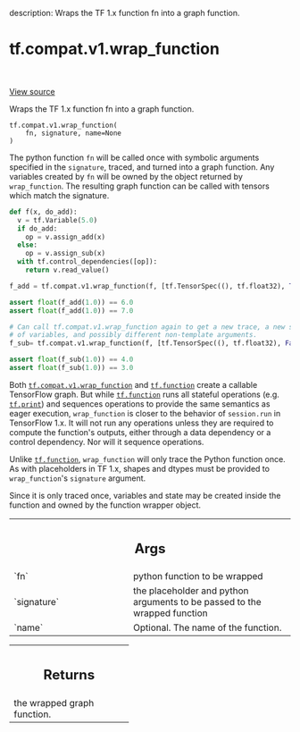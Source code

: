 description: Wraps the TF 1.x function fn into a graph function.

<div itemscope itemtype="http://developers.google.com/ReferenceObject">
<meta itemprop="name" content="tf.compat.v1.wrap_function" />
<meta itemprop="path" content="Stable" />
</div>

# tf.compat.v1.wrap_function

<!-- Insert buttons and diff -->

<table class="tfo-notebook-buttons tfo-api nocontent" align="left">

</table>

<a target="_blank" class="external" href="/code/stable/tensorflow/python/eager/wrap_function.py">View source</a>



Wraps the TF 1.x function fn into a graph function.


<pre class="devsite-click-to-copy prettyprint lang-py tfo-signature-link">
<code>tf.compat.v1.wrap_function(
    fn, signature, name=None
)
</code></pre>



<!-- Placeholder for "Used in" -->

The python function `fn` will be called once with symbolic arguments specified
in the `signature`, traced, and turned into a graph function. Any variables
created by `fn` will be owned by the object returned by `wrap_function`. The
resulting graph function can be called with tensors which match the
signature.

```python
def f(x, do_add):
  v = tf.Variable(5.0)
  if do_add:
    op = v.assign_add(x)
  else:
    op = v.assign_sub(x)
  with tf.control_dependencies([op]):
    return v.read_value()

f_add = tf.compat.v1.wrap_function(f, [tf.TensorSpec((), tf.float32), True])

assert float(f_add(1.0)) == 6.0
assert float(f_add(1.0)) == 7.0

# Can call tf.compat.v1.wrap_function again to get a new trace, a new set
# of variables, and possibly different non-template arguments.
f_sub= tf.compat.v1.wrap_function(f, [tf.TensorSpec((), tf.float32), False])

assert float(f_sub(1.0)) == 4.0
assert float(f_sub(1.0)) == 3.0
```

Both <a href="../../../tf/compat/v1/wrap_function.md"><code>tf.compat.v1.wrap_function</code></a> and <a href="../../../tf/function.md"><code>tf.function</code></a> create a callable
TensorFlow graph. But while <a href="../../../tf/function.md"><code>tf.function</code></a> runs all stateful operations
(e.g. <a href="../../../tf/print.md"><code>tf.print</code></a>) and sequences operations to provide the same semantics as
eager execution, `wrap_function` is closer to the behavior of `session.run` in
TensorFlow 1.x. It will not run any operations unless they are required to
compute the function's outputs, either through a data dependency or a control
dependency. Nor will it sequence operations.

Unlike <a href="../../../tf/function.md"><code>tf.function</code></a>, `wrap_function` will only trace the Python function
once. As with placeholders in TF 1.x, shapes and dtypes must be provided to
`wrap_function`'s `signature` argument.

Since it is only traced once, variables and state may be created inside the
function and owned by the function wrapper object.

<!-- Tabular view -->
 <table class="responsive fixed orange">
<colgroup><col width="214px"><col></colgroup>
<tr><th colspan="2"><h2 class="add-link">Args</h2></th></tr>

<tr>
<td>
`fn`<a id="fn"></a>
</td>
<td>
python function to be wrapped
</td>
</tr><tr>
<td>
`signature`<a id="signature"></a>
</td>
<td>
the placeholder and python arguments to be passed to the wrapped
function
</td>
</tr><tr>
<td>
`name`<a id="name"></a>
</td>
<td>
Optional. The name of the function.
</td>
</tr>
</table>



<!-- Tabular view -->
 <table class="responsive fixed orange">
<colgroup><col width="214px"><col></colgroup>
<tr><th colspan="2"><h2 class="add-link">Returns</h2></th></tr>
<tr class="alt">
<td colspan="2">
the wrapped graph function.
</td>
</tr>

</table>

